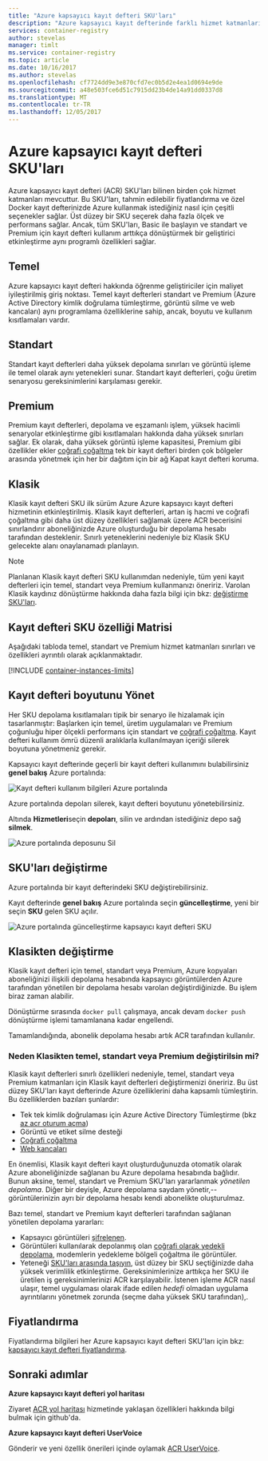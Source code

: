 ```yaml
---
title: "Azure kapsayıcı kayıt defteri SKU'ları"
description: "Azure kapsayıcı kayıt defterinde farklı hizmet katmanları arasındaki karşılaştırmaları"
services: container-registry
author: stevelas
manager: timlt
ms.service: container-registry
ms.topic: article
ms.date: 10/16/2017
ms.author: stevelas
ms.openlocfilehash: cf7724dd9e3e870cfd7ec0b5d2e4ea1d0694e9de
ms.sourcegitcommit: a48e503fce6d51c7915dd23b4de14a91dd0337d8
ms.translationtype: MT
ms.contentlocale: tr-TR
ms.lasthandoff: 12/05/2017
---
```

# <a name="azure-container-registry-skus"></a>Azure kapsayıcı kayıt defteri SKU'ları

Azure kapsayıcı kayıt defteri (ACR) SKU'ları bilinen birden çok hizmet katmanları mevcuttur. Bu SKU'ları, tahmin edilebilir fiyatlandırma ve özel Docker kayıt defterinizde Azure kullanmak istediğiniz nasıl için çeşitli seçenekler sağlar. Üst düzey bir SKU seçerek daha fazla ölçek ve performans sağlar. Ancak, tüm SKU'ları, Basic ile başlayın ve standart ve Premium için kayıt defteri kullanım arttıkça dönüştürmek bir geliştirici etkinleştirme aynı programlı özellikleri sağlar.

## <a name="basic"></a>Temel
Azure kapsayıcı kayıt defteri hakkında öğrenme geliştiriciler için maliyet iyileştirilmiş giriş noktası. Temel kayıt defterleri standart ve Premium (Azure Active Directory kimlik doğrulama tümleştirme, görüntü silme ve web kancaları) aynı programlama özelliklerine sahip, ancak, boyutu ve kullanım kısıtlamaları vardır.

## <a name="standard"></a>Standart
Standart kayıt defterleri daha yüksek depolama sınırları ve görüntü işleme ile temel olarak aynı yetenekleri sunar. Standart kayıt defterleri, çoğu üretim senaryosu gereksinimlerini karşılaması gerekir.

## <a name="premium"></a>Premium
Premium kayıt defterleri, depolama ve eşzamanlı işlem, yüksek hacimli senaryolar etkinleştirme gibi kısıtlamaları hakkında daha yüksek sınırları sağlar. Ek olarak, daha yüksek görüntü işleme kapasitesi, Premium gibi özellikler ekler [coğrafi çoğaltma](container-registry-geo-replication.md) tek bir kayıt defteri birden çok bölgeler arasında yönetmek için her bir dağıtım için bir ağ Kapat kayıt defteri koruma.

## <a name="classic"></a>Klasik
Klasik kayıt defteri SKU ilk sürüm Azure Azure kapsayıcı kayıt defteri hizmetinin etkinleştirilmiş. Klasik kayıt defterleri, artan iş hacmi ve coğrafi çoğaltma gibi daha üst düzey özellikleri sağlamak üzere ACR becerisini sınırlandırır aboneliğinizde Azure oluşturduğu bir depolama hesabı tarafından desteklenir. Sınırlı yeteneklerini nedeniyle biz Klasik SKU gelecekte alanı onaylanamadı planlayın.

> [!NOTE]
> Planlanan Klasik kayıt defteri SKU kullanımdan nedeniyle, tüm yeni kayıt defterleri için temel, standart veya Premium kullanmanızı öneririz. Varolan Klasik kaydınız dönüştürme hakkında daha fazla bilgi için bkz: [değiştirme SKU'ları](#changing-skus).
>

## <a name="registry-sku-feature-matrix"></a>Kayıt defteri SKU özelliği Matrisi

Aşağıdaki tabloda temel, standart ve Premium hizmet katmanları sınırları ve özellikleri ayrıntılı olarak açıklanmaktadır.

[!INCLUDE [container-instances-limits](../../includes/container-registry-limits.md)]

## <a name="manage-registry-size"></a>Kayıt defteri boyutunu Yönet
Her SKU depolama kısıtlamaları tipik bir senaryo ile hizalamak için tasarlanmıştır: Başlarken için temel, üretim uygulamaları ve Premium çoğunluğu hiper ölçekli performans için standart ve [coğrafi çoğaltma](container-registry-geo-replication.md). Kayıt defteri kullanım ömrü düzenli aralıklarla kullanılmayan içeriği silerek boyutuna yönetmeniz gerekir.

Kapsayıcı kayıt defterinde geçerli bir kayıt defteri kullanımını bulabilirsiniz **genel bakış** Azure portalında:

![Kayıt defteri kullanım bilgileri Azure portalında](media/container-registry-skus/registry-overview-quotas.png)

Azure portalında depoları silerek, kayıt defteri boyutunu yönetebilirsiniz.

Altında **Hizmetleri**seçin **depoları**, silin ve ardından istediğiniz depo sağ **silmek**.

![Azure portalında deposunu Sil](media/container-registry-skus/delete-repository-portal.png)

## <a name="changing-skus"></a>SKU'ları değiştirme

Azure portalında bir kayıt defterindeki SKU değiştirebilirsiniz.

Kayıt defterinde **genel bakış** Azure portalında seçin **güncelleştirme**, yeni bir seçin **SKU** gelen SKU açılır.

![Azure portalında güncelleştirme kapsayıcı kayıt defteri SKU](media/container-registry-skus/update-registry-sku.png)

## <a name="changing-from-classic"></a>Klasikten değiştirme
Klasik kayıt defteri için temel, standart veya Premium, Azure kopyaları aboneliğinizi ilişkili depolama hesabında kapsayıcı görüntülerden Azure tarafından yönetilen bir depolama hesabı varolan değiştirdiğinizde. Bu işlem biraz zaman alabilir.

Dönüştürme sırasında `docker pull` çalışmaya, ancak devam `docker push` dönüştürme işlemi tamamlanana kadar engellendi.

Tamamlandığında, abonelik depolama hesabı artık ACR tarafından kullanılır.

### <a name="why-change-from-classic-to-basic-standard-or-premium"></a>Neden Klasikten temel, standart veya Premium değiştirilsin mi?

Klasik kayıt defterleri sınırlı özellikleri nedeniyle, temel, standart veya Premium katmanları için Klasik kayıt defterleri değiştirmenizi öneririz. Bu üst düzey SKU'ları kayıt defterinde Azure özelliklerini daha kapsamlı tümleştirin. Bu özelliklerden bazıları şunlardır:

* Tek tek kimlik doğrulaması için Azure Active Directory Tümleştirme (bkz [az acr oturum açma](/cli/azure/acr?view=azure-cli-latest#az_acr_login))
* Görüntü ve etiket silme desteği
* [Coğrafi çoğaltma](container-registry-geo-replication.md)
* [Web kancaları](container-registry-webhook.md)

En önemlisi, Klasik kayıt defteri kayıt oluşturduğunuzda otomatik olarak Azure aboneliğinizde sağlanan bu Azure depolama hesabında bağlıdır. Bunun aksine, temel, standart ve Premium SKU'ları yararlanmak *yönetilen depolama*. Diğer bir deyişle, Azure depolama saydam yönetir,--görüntülerinizin ayrı bir depolama hesabı kendi abonelikte oluşturulmaz.

Bazı temel, standart ve Premium kayıt defterleri tarafından sağlanan yönetilen depolama yararları:

* Kapsayıcı görüntüleri [şifrelenen](../storage/common/storage-service-encryption.md).
* Görüntüleri kullanılarak depolanmış olan [coğrafi olarak yedekli depolama](../storage/common/storage-redundancy.md#geo-redundant-storage), modemlerin yedekleme bölgeli çoğaltma ile görüntüler.
* Yeteneği [SKU'ları arasında taşıyın](#changing-skus), üst düzey bir SKU seçtiğinizde daha yüksek verimlilik etkinleştirme. Gereksinimlerinize arttıkça her SKU ile üretilen iş gereksinimlerinizi ACR karşılayabilir. İstenen işleme ACR nasıl ulaşır, temel uygulaması olarak ifade edilen *hedefi* olmadan uygulama ayrıntılarını yönetmek zorunda (seçme daha yüksek SKU tarafından),.

## <a name="pricing"></a>Fiyatlandırma

Fiyatlandırma bilgileri her Azure kapsayıcı kayıt defteri SKU'ları için bkz: [kapsayıcı kayıt defteri fiyatlandırma](https://azure.microsoft.com/pricing/details/container-registry/).

## <a name="next-steps"></a>Sonraki adımlar

**Azure kapsayıcı kayıt defteri yol haritası**

Ziyaret [ACR yol haritası](https://aka.ms/acr/roadmap) hizmetinde yaklaşan özellikleri hakkında bilgi bulmak için github'da.

**Azure kapsayıcı kayıt defteri UserVoice**

Gönderir ve yeni özellik önerileri içinde oylamak [ACR UserVoice](https://feedback.azure.com/forums/903958-azure-container-registry).
